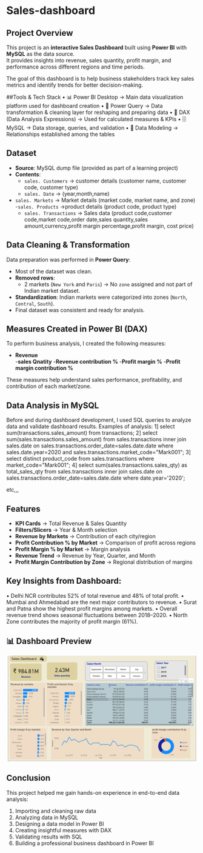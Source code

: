# Sales-dashboard

##  Project Overview
This project is an **interactive Sales Dashboard** built using **Power BI** with **MySQL** as the data source.  
It provides insights into revenue, sales quantity, profit margin, and performance across different regions and time periods.  

The goal of this dashboard is to help business stakeholders track key sales metrics and identify trends for better decision-making.

##Tools & Tech Stack
•	📊 Power BI Desktop → Main data visualization platform used for dashboard creation
•	🧹 Power Query → Data transformation & cleaning layer for reshaping and preparing data
•	📐 DAX (Data Analysis Expressions) → Used for calculated measures & KPIs
•	🗄️ MySQL → Data storage, queries, and validation
•	🔗 Data Modeling → Relationships established among the tables	

##  Dataset
- **Source**: MySQL dump file (provided as part of a learning project)  
- **Contents**:  
  - `sales. Customers` → customer details (customer name, customer code, customer type)  
  - `sales. Date` → (year,month,name)
- `sales. Markets` → Market details (market code, market name, and zone)  
 -`sales. Products` →product details (product code, product type)
  - `sales. Transactions` → Sales data (product code,customer code,market code,order date,sales quantity,sales amount,currency,profit margin percentage,profit margin, cost price)  


## Data Cleaning & Transformation
Data preparation was performed in **Power Query**:
- Most of the dataset was clean.  
- **Removed rows**:  
  - 2 markets (`New York` and `Paris`) → No `zone` assigned and not part of Indian market dataset.  
- **Standardization**: Indian markets were categorized into zones (`North`, `Central`, `South`).  
- Final dataset was consistent and ready for analysis.  


## Measures Created in Power BI (DAX)
To perform business analysis, I created the following measures:
- **Revenue**  
-**sales Qnatity**
-**Revenue contribution %**
-**Profit margin %**
-**Profit margin contribution %**

These measures help understand sales performance, profitability, and contribution of each market/zone.
## Data Analysis in MySQL
Before and during dashboard development, I used SQL queries to analyze data and validate dashboard results.
Examples of analysis:
1] select sum(transactions.sales_amount)
from transactions;
2] select sum(sales.transactions.sales_amount)
from sales.transactions
inner join sales.date
on 
sales.transactions.order_date=sales.date.date
where sales.date.year=2020
and sales.transactions.market_code="Mark001";
3] select distinct product_code
from sales.transactions
where market_code="Mark001";
4] select sum(sales.transactions.sales_qty) as total_sales_qty
from sales.transactions 
inner join sales.date
on
sales.transactions.order_date=sales.date.date
where date.year='2020';

etc,,,

##  Features
- **KPI Cards** → Total Revenue & Sales Quantity  
- **Filters/Slicers** → Year & Month selection  
- **Revenue by Markets** → Contribution of each city/region  
- **Profit Contribution % by Market** → Comparison of profit across regions  
- **Profit Margin % by Market** → Margin analysis  
- **Revenue Trend** → Revenue by Year, Quarter, and Month  
- **Profit Margin Contribution by Zone** → Regional distribution of margins  

## Key Insights from Dashboard:
•	Delhi NCR contributes 52% of total revenue and 48% of total profit.
•	Mumbai and Ahmedabad are the next major contributors to revenue.
•	Surat and Patna show the highest profit margins among markets.
•	Overall revenue trend shows seasonal fluctuations between 2018–2020.
•	North Zone contributes the majority of profit margin (61%).

## 📊 Dashboard Preview
![Dashboard Overview](https://github.com/umashree2803/Sales-dashboard/blob/main/Dashboard%20screenshot.png)


## Conclusion
This project helped me gain hands-on experience in end-to-end data analysis:
1.	Importing and cleaning raw data
2.	Analyzing data in MySQL
3.	Designing a data model in Power BI
4.	Creating insightful measures with DAX
5.	Validating results with SQL
6.	Building a professional business dashboard in Power BI



